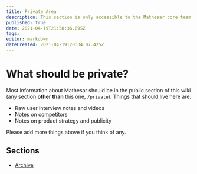 ```yaml
---
title: Private Area
description: This section is only accessible to the Mathesar core team.
published: true
date: 2021-04-19T21:58:36.695Z
tags: 
editor: markdown
dateCreated: 2021-04-19T20:34:07.425Z
---
```


# What should be private?

Most information about Mathesar should be in the public section of this wiki (any section **other than** this one, `/private`). Things that should live here are:

- Raw user interview notes and videos
- Notes on competitors
- Notes on product strategy and publicity

Please add more things above if you think of any.

## Sections
- [Archive](archive)